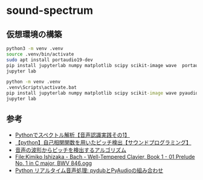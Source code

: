 # sound-spectrum

## 仮想環境の構築

```bash
python3 -m venv .venv
source .venv/bin/activate
sudo apt install portaudio19-dev
pip install jupyterlab numpy matplotlib scipy scikit-image wave  portaudio19-dev
jupyter lab
```

```bat
python -m venv .venv
.venv\Scripts\activate.bat
pip install jupyterlab numpy matplotlib scipy scikit-image wave pyaudio pydub
jupyter lab
```

## 参考

- [Pythonでスペクトル解析【音声認識実践その1】](https://www.itd-blog.jp/entry/voice-recognition-10)
- [【python】自己相関関数を用いたピッチ検出【サウンドプログラミング】](https://ism1000ch.hatenablog.com/entry/2014/08/27/015052)
- [音声の波形からピッチを検出するアルゴリズム](https://mametter.hatenablog.com/entry/20120122/p1)
- [File:Kimiko Ishizaka - Bach - Well-Tempered Clavier, Book 1 - 01 Prelude No. 1 in C major, BWV 846.ogg](https://en.wikipedia.org/wiki/File:Kimiko_Ishizaka_-_Bach_-_Well-Tempered_Clavier,_Book_1_-_01_Prelude_No._1_in_C_major,_BWV_846.ogg)
- [Python リアルタイム音声処理: pydubとPyAudioの組み合わせ](https://qiita.com/Tadataka_Takahashi/items/e30da1d30e4dc2e255d1)
